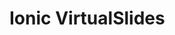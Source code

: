 # Ionic VirtualSlides

<!-- This is a template for building your own reusable Angular2/Ionic2 module using TypeScript. Supports Angular's ngc and Ahead-of-Time compiling out of the box.

## Developing

Develop your module like any other Angular 2 module. Then, run `npm run build` to build a local copy.

When you're ready to publish to npm, run `npm publishPackage`.

If you'd like to test this package, run `npm install ionic-module-template`

## npm link

Currently, modules must be published to npm. `npm link` packages will not install properly with our webpack confing (something on our list). If you can't push private code to npm, other options are a private npm repo/npm enterprise, or `npm install` from a git repo.

## Using your module in an Ionic 2 app

```typescript
import { NgModule } from '@angular/core';
import { IonicApp, IonicModule } from 'ionic-angular';
import { MyApp } from './app.component';
import { HomePage } from '../pages/home/home';

// Import your module
import { MyModule } from 'ionic-module-template';

@NgModule({
  declarations: [
    MyApp,
    HomePage
  ],
  imports: [
    IonicModule.forRoot(MyApp),

    MyModule // Put your module here
  ],
  bootstrap: [IonicApp],
  entryComponents: [
    MyApp,
    HomePage
  ],
  providers: []
})
export class AppModule {}
``` -->
